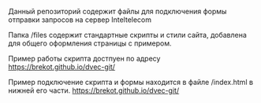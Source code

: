 Данный репозиторий содержит файлы для подключения формы отправки запросов на сервер Inteltelecom

Папка /files содержит стандартные скрипты и стили сайта, добавлена для общего оформления страницы с примером.

Пример работы скрипта достпуен по адресу https://brekot.github.io/dvec-git/

Пример подключение скрипта и формы находится в файле /index.html в нижней его части. <a href="https://brekot.github.io/dvec-git/">https://brekot.github.io/dvec-git/</a>